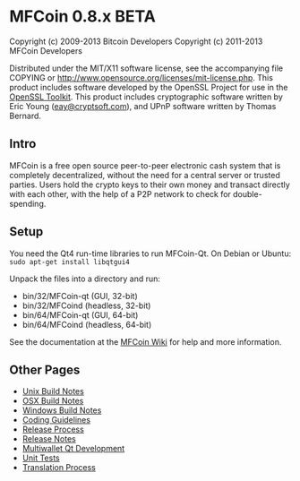 MFCoin 0.8.x BETA
====================

Copyright (c) 2009-2013 Bitcoin Developers
Copyright (c) 2011-2013 MFCoin Developers

Distributed under the MIT/X11 software license, see the accompanying
file COPYING or http://www.opensource.org/licenses/mit-license.php.
This product includes software developed by the OpenSSL Project for use in the [OpenSSL Toolkit](http://www.openssl.org/). This product includes
cryptographic software written by Eric Young ([eay@cryptsoft.com](mailto:eay@cryptsoft.com)), and UPnP software written by Thomas Bernard.


Intro
---------------------
MFCoin is a free open source peer-to-peer electronic cash system that is
completely decentralized, without the need for a central server or trusted
parties.  Users hold the crypto keys to their own money and transact directly
with each other, with the help of a P2P network to check for double-spending.


Setup
---------------------
You need the Qt4 run-time libraries to run MFCoin-Qt. On Debian or Ubuntu:
	`sudo apt-get install libqtgui4`

Unpack the files into a directory and run:

- bin/32/MFCoin-qt (GUI, 32-bit)
- bin/32/MFCoind (headless, 32-bit)
- bin/64/MFCoin-qt (GUI, 64-bit)
- bin/64/MFCoind (headless, 64-bit)

See the documentation at the [MFCoin Wiki](http://MFCoin.info)
for help and more information.


Other Pages
---------------------
- [Unix Build Notes](build-unix.md)
- [OSX Build Notes](build-osx.md)
- [Windows Build Notes](build-msw.md)
- [Coding Guidelines](coding.md)
- [Release Process](release-process.md)
- [Release Notes](release-notes.md)
- [Multiwallet Qt Development](multiwallet-qt.md)
- [Unit Tests](unit-tests.md)
- [Translation Process](translation_process.md)

